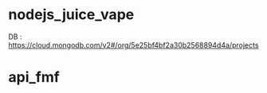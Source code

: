 # nodejs_juice_vape

DB : https://cloud.mongodb.com/v2#/org/5e25bf4bf2a30b2568894d4a/projects
# api_fmf
